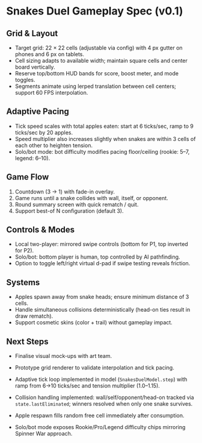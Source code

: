 ﻿# Snakes Duel Gameplay Spec (v0.1)

## Grid & Layout
- Target grid: 22 × 22 cells (adjustable via config) with 4 px gutter on phones and 6 px on tablets.
- Cell sizing adapts to available width; maintain square cells and center board vertically.
- Reserve top/bottom HUD bands for score, boost meter, and mode toggles.
- Segments animate using lerped translation between cell centers; support 60 FPS interpolation.

## Adaptive Pacing
- Tick speed scales with total apples eaten: start at 6 ticks/sec, ramp to 9 ticks/sec by 20 apples.
- Speed multiplier also increases slightly when snakes are within 3 cells of each other to heighten tension.
- Solo/bot mode: bot difficulty modifies pacing floor/ceiling (rookie: 5–7, legend: 6–10).

## Game Flow
1. Countdown (3 → 1) with fade-in overlay.
2. Game runs until a snake collides with wall, itself, or opponent.
3. Round summary screen with quick rematch / quit.
4. Support best-of N configuration (default 3).

## Controls & Modes
- Local two-player: mirrored swipe controls (bottom for P1, top inverted for P2).
- Solo/bot: bottom player is human, top controlled by AI pathfinding.
- Option to toggle left/right virtual d-pad if swipe testing reveals friction.

## Systems
- Apples spawn away from snake heads; ensure minimum distance of 3 cells.
- Handle simultaneous collisions deterministically (head-on ties result in draw rematch).
- Support cosmetic skins (color + trail) without gameplay impact.

## Next Steps
- Finalise visual mock-ups with art team.
- Prototype grid renderer to validate interpolation and tick pacing.

- Adaptive tick loop implemented in model (`SnakesDuelModel.step`) with ramp from 6→10 ticks/sec and tension multiplier (1.0–1.15).


- Collision handling implemented: wall/self/opponent/head-on tracked via `state.lastEliminated`; winners resolved when only one snake survives.
- Apple respawn fills random free cell immediately after consumption.

- Solo/bot mode exposes Rookie/Pro/Legend difficulty chips mirroring Spinner War approach.

